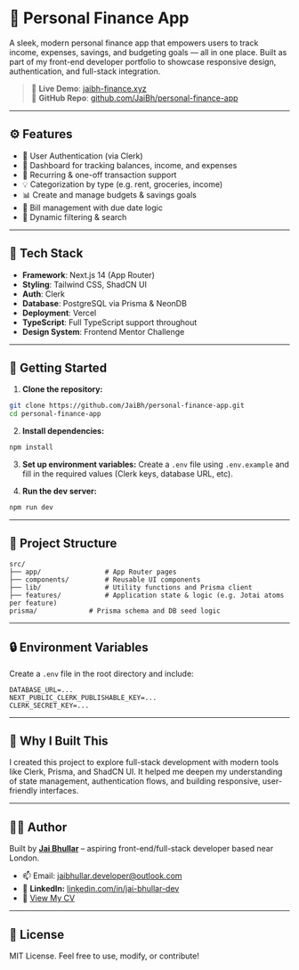 # 💸 Personal Finance App

A sleek, modern personal finance app that empowers users to track income, expenses, savings, and budgeting goals — all in one place. Built as part of my front-end developer portfolio to showcase responsive design, authentication, and full-stack integration.

> 🔗 **Live Demo**: [jaibh-finance.xyz](https://www.jaibh-finance.xyz)  
> 🧠 **GitHub Repo**: [github.com/JaiBh/personal-finance-app](https://github.com/JaiBh/personal-finance-app)

---

## ⚙️ Features

- 🔐 User Authentication (via Clerk)
- 🏦 Dashboard for tracking balances, income, and expenses
- 📆 Recurring & one-off transaction support
- 💡 Categorization by type (e.g. rent, groceries, income)
- 📊 Create and manage budgets & savings goals
- 🧾 Bill management with due date logic
- 🔎 Dynamic filtering & search

---

## 🧰 Tech Stack

- **Framework**: Next.js 14 (App Router)
- **Styling**: Tailwind CSS, ShadCN UI
- **Auth**: Clerk
- **Database**: PostgreSQL via Prisma & NeonDB
- **Deployment**: Vercel
- **TypeScript**: Full TypeScript support throughout
- **Design System**: Frontend Mentor Challenge

---

## 🚀 Getting Started

1. **Clone the repository:**

```bash
git clone https://github.com/JaiBh/personal-finance-app.git
cd personal-finance-app
```

2. **Install dependencies:**

```bash
npm install
```

3. **Set up environment variables:**
   Create a `.env` file using `.env.example` and fill in the required values (Clerk keys, database URL, etc).

4. **Run the dev server:**

```bash
npm run dev
```

---

## 📁 Project Structure

```
src/
├── app/                # App Router pages
├── components/         # Reusable UI components
├── lib/                # Utility functions and Prisma client
├── features/           # Application state & logic (e.g. Jotai atoms per feature)
prisma/             # Prisma schema and DB seed logic
```

---

## 🔒 Environment Variables

Create a `.env` file in the root directory and include:

```
DATABASE_URL=...
NEXT_PUBLIC_CLERK_PUBLISHABLE_KEY=...
CLERK_SECRET_KEY=...
```

---

## 🤔 Why I Built This

I created this project to explore full-stack development with modern tools like Clerk, Prisma, and ShadCN UI. It helped me deepen my understanding of state management, authentication flows, and building responsive, user-friendly interfaces.

---

## 🧑‍💻 Author

Built by [**Jai Bhullar**](https://jaibh-portfolio.vercel.app) – aspiring front-end/full-stack developer based near London.

- 📫 Email: jaibhullar.developer@outlook.com
- 🔗 **LinkedIn:** [linkedin.com/in/jai-bhullar-dev](https://www.linkedin.com/in/jai-bhullar-dev)
- 📄 [View My CV](https://drive.google.com/drive/folders/11INqiG1lzqst5JbgNXueFMdqKZr6JfP9?usp=sharing)

---

## 📝 License

MIT License. Feel free to use, modify, or contribute!
